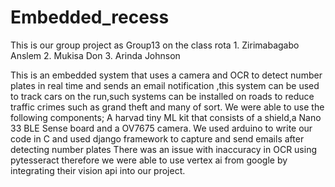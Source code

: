 # Embedded_recess

This is our group project as Group13 on the class rota
        1. Zirimabagabo Anslem
        2. Mukisa Don
        3. Arinda Johnson
        
This is an embedded system that uses a camera and OCR to detect number plates in real time and sends an email notification ,this system can be used to track cars on the run,such systems can be installed on roads to reduce traffic crimes such as grand theft and many of sort.
We were able to use the following components;
A harvad tiny ML kit that consists of a shield,a  Nano 33 BLE Sense board and a OV7675 camera.
We used arduino to write our code in C and used django framework to capture and send emails after detecting number plates 
There was an issue with inaccuracy in OCR using pytesseract therefore we were able to use vertex ai from google by integrating their vision api into our project.


